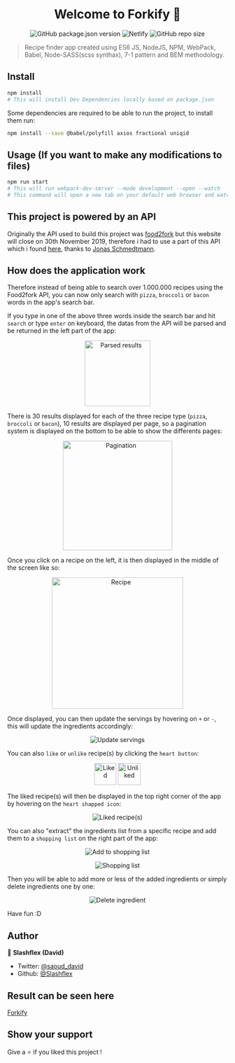 <h1 align="center">Welcome to Forkify 👋</h1>

<p align="center" markdown="1">
  <img alt="GitHub package.json version" src="https://img.shields.io/github/package-json/v/Slashflex/Forkify?style=flat-square">
  <img alt="Netlify" src="https://img.shields.io/netlify/99e9ec54-e3aa-4d05-b6b2-c3fc6eeb0088?style=flat-square">
  <img alt="GitHub repo size" src="https://img.shields.io/github/repo-size/Slashflex/Forkify?style=flat-square">
</p>

> Recipe finder app created using ES6 JS, NodeJS, NPM, WebPack, Babel, Node-SASS(scss synthax), 7-1 pattern and BEM methodology.

## Install

```sh
npm install 
# This will install Dev Dependencies locally based on package.json
```
Some dependencies are required to be able to run the project, to install them run:
```sh
npm install --save @babel/polyfill axios fractional uniqid
```

## Usage (If you want to make any modifications to files)

```sh
npm run start
# This will run webpack-dev-server --mode development --open --watch
# This command will open a new tab on your default web browser and watch for any changes on JS, HTML or SCSS files and reload the page once webpack has done it's job of bundling :D 
```

## This project is powered by an API
Originally the API used to build this project was [food2fork](https://www.food2fork.com/) but this website will close on 30th November 2019, therefore i had to use a part of this API which i found [here](https://forkify-api.herokuapp.com/), thanks to [Jonas Schmedtmann](https://github.com/jonasschmedtmann).

## How does the application work
Therefore instead of being able to search over 1.000.000 recipes using the Food2fork API, you can now only search with ```pizza```, ```broccoli``` or ```bacon``` words in the app's search bar.

If you type in one of the above three words inside the search bar and hit ```search``` or type ```enter``` on keyboard, the datas from the API will be parsed and be returned in the left part of the app:

<p align="center">
  <img src="https://i.imgur.com/uI2lOpt.png" alt="Parsed results" width="150"/>
</p>

There is 30 results displayed for each of the three recipe type (```pizza```, ```broccoli``` or ```bacon```), 10 results are displayed per page, so a pagination system is displayed on the bottom to be able to show the differents pages:


<p align="center">
  <img src="https://i.imgur.com/erR6Wkd.png" alt="Pagination" width="250"/>
</p>

Once you click on a recipe on the left, it is then displayed in the middle of the screen like so:

<p align="center">
  <img src="https://i.imgur.com/1cXTL76.png" alt="Recipe" width="300"/>
</p>


Once displayed, you can then update the servings by hovering on ```+``` or ```-```, this will update the ingredients accordingly:

<p align="center">
  <img src="https://i.imgur.com/FEW128t.png" alt="Update servings"/>
</p>

You can also ```like``` or ```unlike``` recipe(s) by clicking the ```heart button```:

<p align="center">
  <img src="https://i.imgur.com/dq7uuDo.png" alt="Liked" width="50" height="50"/>
  <img src="https://i.imgur.com/522ie7Y.png" alt="Unliked" width="52" height="50"/>
</p>

The liked recipe(s) will then be displayed in the top right corner of the app by hovering on the ```heart shapped icon```:

<p align="center">
  <img src="https://i.imgur.com/pO7EPIf.png" alt="Liked recipe(s)"/>
</p>

You can also "extract" the ingredients list from a specific recipe and add them to a ```shopping list``` on the right part of the app:

<p align="center">
  <img src="https://i.imgur.com/5JXGwS3.png" alt="Add to shopping list"/>
</p>

<p align="center">
  <img src="https://i.imgur.com/e1Msdqb.png" alt="Shopping list"/>
</p>

Then you will be able to add more or less of the added ingredients or simply delete ingredients one by one:

<p align="center">
  <img src="https://i.imgur.com/t8iC36e.png" alt="Delete ingredient"/>
</p>

Have fun :D



## Author

👤 **Slashflex (David)**

* Twitter: [@saoud_david](https://twitter.com/saoud_david)
* Github: [@Slashflex](https://github.com/Slashflex)

## Result can be seen here
[Forkify](https://forkify-native-es6.netlify.com/)
## Show your support

Give a ⭐️ if you liked this project !
